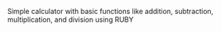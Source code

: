 Simple calculator with basic functions like addition, subtraction, multiplication, and division using RUBY
